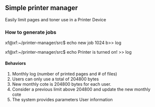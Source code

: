 ## Simple printer manager

Easily limit pages and toner use in a Printer Device

### How to generate jobs

xf@xf:~/printer-manager/src$ echo new job 1024 b>> log

xf@xf:~/printer-manager/src$ echo Printer is turned on! >> log


#### Behaviors

1. Monthly log (number of printed pages and # of files)
2. Users can only use a total of 204800 bytes
3. New monthly cote is 204800 bytes for each user. 
4. Consider a previous limit above 204800 and update the new monthly cote 
5. The system provides parameters User information
